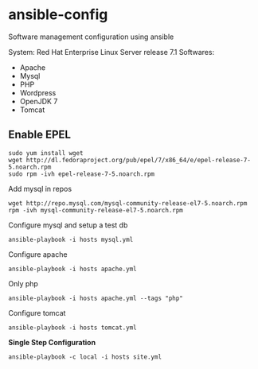 # ansible-config
Software management configuration using ansible 

System: Red Hat Enterprise Linux Server release 7.1
Softwares: 
* Apache 
* Mysql 
* PHP
* Wordpress 
* OpenJDK 7
* Tomcat

## Enable EPEL 
```
sudo yum install wget
wget http://dl.fedoraproject.org/pub/epel/7/x86_64/e/epel-release-7-5.noarch.rpm
sudo rpm -ivh epel-release-7-5.noarch.rpm
```

Add mysql in repos 
```
wget http://repo.mysql.com/mysql-community-release-el7-5.noarch.rpm
rpm -ivh mysql-community-release-el7-5.noarch.rpm
```

Configure mysql and setup a test db

`ansible-playbook -i hosts mysql.yml` 

Configure apache 

`ansible-playbook -i hosts apache.yml` 

Only php

`ansible-playbook -i hosts apache.yml --tags "php"` 

Configure tomcat 

`ansible-playbook -i hosts tomcat.yml`

**Single Step Configuration**

```
ansible-playbook -c local -i hosts site.yml
```
